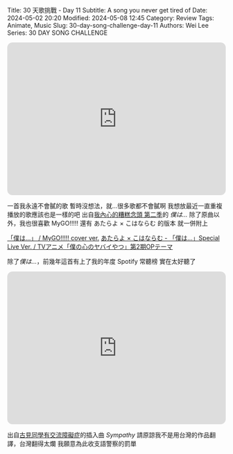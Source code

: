 Title: 30 天歌挑戰 - Day 11
Subtitle: A song you never get tired of
Date: 2024-05-02 20:20
Modified: 2024-05-08 12:45
Category: Review
Tags: Animate, Music
Slug: 30-day-song-challenge-day-11
Authors: Wei Lee
Series: 30 DAY SONG CHALLENGE

<iframe style="border-radius:12px" src="https://open.spotify.com/embed/track/5uJOkhUYFa6kkDrlEmZk3D?utm_source=generator" width="100%" height="352" frameBorder="0" allowfullscreen="" allow="autoplay; clipboard-write; encrypted-media; fullscreen; picture-in-picture" loading="lazy"></iframe>

<!--more-->

一首我永遠不會膩的歌
暫時沒想法，就...很多歌都不會膩啊
我想放最近一直重複播放的歌應該也是一樣的吧
出自[我內心的糟糕念頭 第二季](https://ani.gamer.com.tw/animeVideo.php?sn=36891)的 *僕は...*
除了原曲以外，我也很喜歡 MyGO!!!!! 還有 あたらよ × こはならむ 的版本
就一併附上

[「僕は…」 / MyGO!!!!! cover ver.](https://www.youtube.com/watch?v=ZdfTNa11yt8)
[あたらよ × こはならむ - 「僕は...」Special Live Ver. / TVアニメ「僕の心のヤバイやつ」第2期OPテーマ](https://www.youtube.com/watch?v=vNH1qLDaeSg)

除了*僕は...*，前幾年這首有上了我的年度 Spotify 常聽榜
實在太好聽了

<iframe style="border-radius:12px" src="https://open.spotify.com/embed/track/23Mcmg5O8rBKAOzxvrTjnD?utm_source=generator" width="100%" height="352" frameBorder="0" allowfullscreen="" allow="autoplay; clipboard-write; encrypted-media; fullscreen; picture-in-picture" loading="lazy"></iframe>

出自[古見同學有交流障礙症](https://www.netflix.com/title/81228573)的插入曲 *Sympathy*
請原諒我不是用台灣的作品翻譯，台灣翻得太爛
我願意為此收支語警察的罰單
